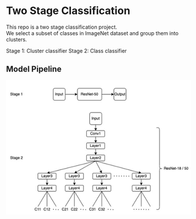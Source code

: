 # Two Stage Classification
This repo is a two stage classification project.  
We select a subset of classes in ImageNet dataset and group them into clusters.  

Stage 1: Cluster classifier
Stage 2: Class classifier

## Model Pipeline
<img src="doc/twoStageModel.png" width="600" title="Pipeline">
